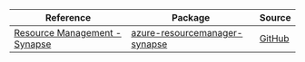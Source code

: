 | Reference | Package | Source |
|---|---|---|
|[Resource Management - Synapse](resourcemanager-synapse-readme.md)|[azure-resourcemanager-synapse](https://repo1.maven.org/maven2/com/azure/resourcemanager/azure-resourcemanager-synapse)|[GitHub](https://github.com/Azure/azure-sdk-for-java/blob/main/sdk/synapse/azure-resourcemanager-synapse)|
